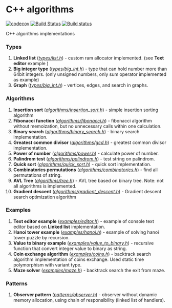# C++ algorithms

[![codecov](https://codecov.io/gh/Loggi-pro/cpp-algorithms/branch/master/graph/badge.svg?token=sbY7YfIaUg)](https://codecov.io/gh/Loggi-pro/cpp-algorithms) 
[![Build Status](https://travis-ci.com/loggi-pro/cpp-algorithms.svg?branch=master)](https://travis-ci.com/loggi-pro/cpp-algorithms) 
[![Build status](https://ci.appveyor.com/api/projects/status/jprik3uyr8162qkg/branch/master?svg=true)](https://ci.appveyor.com/project/Loggi-pro/cpp-algorithms/branch/master)


C++ algorithms implementations

### Types
1. **Linked list** ([*types/list.h*](/src/types/list.h)) - custom ram allocator implemented. (see **Text editor** example )
2. **Big integer type** ([*types/big_int.h*](/src/types/big_int.h))  - type that can hold number more than 64bit integers. (only unsigned numbers, only sum operator implemented as example)
3. **Graph** ([*types/big_int.h*](/src/types/graph.h))  - vertices, edges, and search in graphs.
### Algorithms
1. **Insertion sort** ([*algorithms/insertion_sort.h*](/src/algorithms/insertion_sort.h)) - simple insertion sorting algorithm
2. **Fibonacci function** ([*algorithms/fibonacci.h*](/src/algorithms/fibonacci.h)) - fibonacci algorithm without memoization, but no unnecessary calls within one calculation.
3. **Binary search** ([*algorithms/binary_search.h*](/src/algorithms/binary_search.h)) - binary search implementation.
4. **Greatest common divisor** ([*algorithms/gcd.h*](/src/algorithms/gcd.h)) - greatest common divisor implementation.
5. **Power of number**  ([*algorithms/power.h*](/src/algorithms/power.h)) - calculate power of number.
6. **Palindrom test**  ([*algorithms/palindrom.h*](/src/algorithms/palindrom.h)) - test string on palindrom.
7. **Quick sort**  ([*algorithms/quick_sort.h*](/src/algorithms/quick_sort.h)) - quick sort implementation.
7. **Combinatorics permutations**  ([*algorithms/combinatorics.h*](/src/algorithms/combinatorics.h)) - find all permutations of string.
7. **AVL Tree**  ([*algorithms/tree.h*](/src/algorithms/tree.h)) - AVL tree based on binary tree. Note: not all algorithms is implemented.
7. **Gradient descent**  ([*algorithms/gradient_descent.h*](/src/algorithms/gradient_descent.h)) - Gradient descent search optimization algorithm
### Examples
1. **Text editor example** ([*examples/editor.h*](/src/examples/editor.h)) - example of console text editor  based on **Linked list** implementation.
2. **Hanoi tower example** ([*examples/hanoi.h*](/src/examples/hanoi.h)) - example of solving hanoi tower puzzle by recursion.
3. **Value to binary example** ([*examples/value_to_binary.h*](/src/examples/value_to_binary.h)) - recursive function that convert integer value to binary as string.
3. **Coin exchange algorithm** ([*examples/coins.h*](/src/examples/coins.h)) - backtrack search algorithm implementation of coins exchange. Used static time polymorphism with variant type.
3. **Maze solver** ([*examples/maze.h*](/src/examples/maze.h)) - backtrack search the exit from maze.  
### Patterns
1. **Observer pattern** ([*patterns/observer.h*](/src/patterns/observer.h)) - observer without dynamic memory allocation, using chain of responsibility (linked list of handlers).